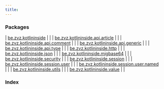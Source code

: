 ```yaml
---
title: 
---
```


### Packages

| [be.zvz.kotlininside](be.zvz.kotlininside/index.html) |  |
| [be.zvz.kotlininside.api.article](be.zvz.kotlininside.api.article/index.html) |  |
| [be.zvz.kotlininside.api.comment](be.zvz.kotlininside.api.comment/index.html) |  |
| [be.zvz.kotlininside.api.generic](be.zvz.kotlininside.api.generic/index.html) |  |
| [be.zvz.kotlininside.api.type](be.zvz.kotlininside.api.type/index.html) |  |
| [be.zvz.kotlininside.http](be.zvz.kotlininside.http/index.html) |  |
| [be.zvz.kotlininside.json](be.zvz.kotlininside.json/index.html) |  |
| [be.zvz.kotlininside.migbase64](be.zvz.kotlininside.migbase64/index.html) |  |
| [be.zvz.kotlininside.security](be.zvz.kotlininside.security/index.html) |  |
| [be.zvz.kotlininside.session](be.zvz.kotlininside.session/index.html) |  |
| [be.zvz.kotlininside.session.user](be.zvz.kotlininside.session.user/index.html) |  |
| [be.zvz.kotlininside.session.user.named](be.zvz.kotlininside.session.user.named/index.html) |  |
| [be.zvz.kotlininside.utils](be.zvz.kotlininside.utils/index.html) |  |
| [be.zvz.kotlininside.value](be.zvz.kotlininside.value/index.html) |  |

### Index

